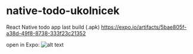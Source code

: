 # native-todo-ukolnicek
React Native todo app
last build (.apk) https://expo.io/artifacts/5bae805f-a38d-49f8-8738-333f23c21352

open in Expo:
![alt text](https://user-images.githubusercontent.com/63665548/112721489-53975580-8f04-11eb-8130-d19ff4d3ed65.png)
